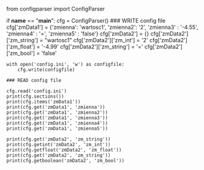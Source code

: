 from configparser import ConfigParser


if __name__ == "__main__":
    cfg = ConfigParser()
    ### WRITE config file 
    cfg['zmData1'] = {'zmienna': 'wartosc1', 'zmienna2': '2', 'zmienna3' : '-4.55', 'zmienna4' : '=', 'zmienna5' : 'false'}
    cfg['zmData2'] = {}
    cfg['zmData2']['zm_string'] = "wartosc1"
    cfg['zmData2']['zm_int'] = '2'
    cfg['zmData2']['zm_float'] = '-4.99' 
    cfg['zmData2']['zm_string'] = '='
    cfg['zmData2']['zm_bool'] = 'false'
    
    with open('config.ini', 'w') as configfile:
        cfg.write(configfile)
        
    ### READ config file
    
    cfg.read('config.ini')
    print(cfg.sections())
    print(cfg.items('zmData1'))
    print(cfg.get('zmData1', 'zmienna'))
    print(cfg.get('zmData1', 'zmienna2'))
    print(cfg.get('zmData1', 'zmienna3'))
    print(cfg.get('zmData1', 'zmienna4'))
    print(cfg.get('zmData1', 'zmienna5'))
    
    print(cfg.get('zmData2', 'zm_string'))
    print(cfg.getint('zmData2', 'zm_int'))
    print(cfg.getfloat('zmData2', 'zm_float'))
    print(cfg.get('zmData2', 'zm_string'))
    print(cfg.getboolean('zmData2', 'zm_bool'))
    
